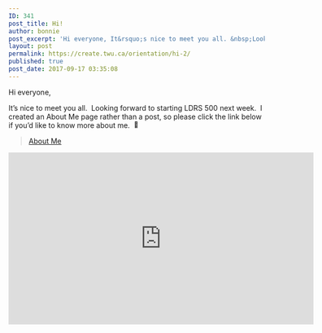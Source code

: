 ```yaml
---
ID: 341
post_title: Hi!
author: bonnie
post_excerpt: 'Hi everyone, It&rsquo;s nice to meet you all. &nbsp;Looking forward to starting LDRS 500 next week. &nbsp;I created an About Me page rather than a post, so please click the link below if you&rsquo;d like to know more about me. &nbsp;&#128578; About Me'
layout: post
permalink: https://create.twu.ca/orientation/hi-2/
published: true
post_date: 2017-09-17 03:35:08
---
```

<p>Hi everyone,</p>
<p>It&#8217;s nice to meet you all.  Looking forward to starting LDRS 500 next week.  I created an About Me page rather than a post, so please click the link below if you&#8217;d like to know more about me.  <img src="https://s.w.org/images/core/emoji/2.3/72x72/1f642.png" alt="🙂" class="wp-smiley" style="height: 1em; max-height: 1em;" /></p>
<blockquote data-secret="79vk4BGFyt" class="wp-embedded-content"><p><a href="https://create.twu.ca/bonnie/about-me/">About Me</a></p></blockquote>
<p><iframe class="wp-embedded-content" sandbox="allow-scripts" security="restricted" src="https://create.twu.ca/bonnie/about-me/embed/#?secret=79vk4BGFyt" data-secret="79vk4BGFyt" width="600" height="338" title="&#8220;About Me&#8221; &#8212; |Bonnie|" frameborder="0" marginwidth="0" marginheight="0" scrolling="no"></iframe></p>